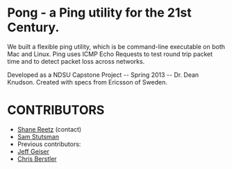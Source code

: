 Pong - a Ping utility for the 21st Century.
==============

We built a flexible ping utility, which is be command-line executable
on both Mac and Linux. Ping uses ICMP Echo Requests to test round trip 
packet time and to detect packet loss across networks.

Developed as a NDSU Capstone Project -- Spring 2013 -- Dr. Dean Knudson.
Created with specs from Ericsson of Sweden.


# CONTRIBUTORS
- [Shane Reetz](https://github.com/poodus) (contact)
- [Sam Stutsman](https://github.com/TheIronMarx)
- Previous contributors:
- [Jeff Geiser](https://github.com/jrgeiser)
- [Chris Berstler](https://github.com/drsir)
